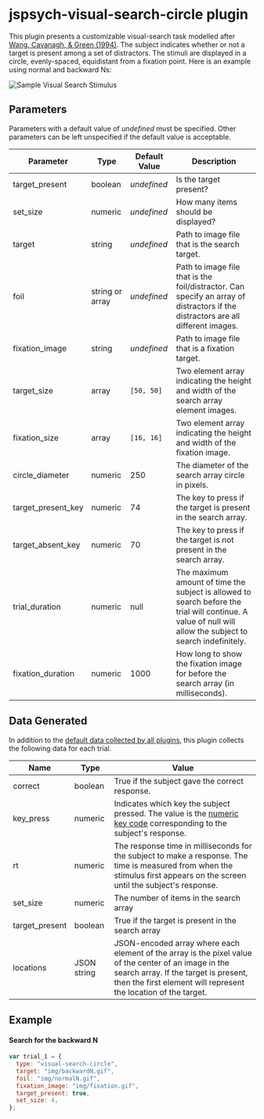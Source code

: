 # jspsych-visual-search-circle plugin

This plugin presents a customizable visual-search task modelled after [Wang, Cavanagh, & Green (1994)](http://dx.doi.org/10.3758/BF03206946). The subject indicates whether or not a target is present among a set of distractors. The stimuli are displayed in a circle, evenly-spaced, equidistant from a fixation point. Here is an example using normal and backward Ns:

![Sample Visual Search Stimulus](/img/visual_search_example.jpg)

## Parameters

Parameters with a default value of _undefined_ must be specified. Other parameters can be left unspecified if the default value is acceptable.

| Parameter          | Type            | Default Value | Description                                                                                                                                                |
| ------------------ | --------------- | ------------- | ---------------------------------------------------------------------------------------------------------------------------------------------------------- |
| target_present     | boolean         | _undefined_   | Is the target present?                                                                                                                                     |
| set_size           | numeric         | _undefined_   | How many items should be displayed?                                                                                                                        |
| target             | string          | _undefined_   | Path to image file that is the search target.                                                                                                              |
| foil               | string or array | _undefined_   | Path to image file that is the foil/distractor. Can specify an array of distractors if the distractors are all different images.                           |
| fixation_image     | string          | _undefined_   | Path to image file that is a fixation target.                                                                                                              |
| target_size        | array           | `[50, 50]`    | Two element array indicating the height and width of the search array element images.                                                                      |
| fixation_size      | array           | `[16, 16]`    | Two element array indicating the height and width of the fixation image.                                                                                   |
| circle_diameter    | numeric         | 250           | The diameter of the search array circle in pixels.                                                                                                         |
| target_present_key | numeric         | 74            | The key to press if the target is present in the search array.                                                                                             |
| target_absent_key  | numeric         | 70            | The key to press if the target is not present in the search array.                                                                                         |
| trial_duration     | numeric         | null          | The maximum amount of time the subject is allowed to search before the trial will continue. A value of null will allow the subject to search indefinitely. |
| fixation_duration  | numeric         | 1000          | How long to show the fixation image for before the search array (in milliseconds).                                                                         |

## Data Generated

In addition to the [default data collected by all plugins](overview#datacollectedbyplugins), this plugin collects the following data for each trial.

| Name           | Type        | Value                                                                                                                                                                                                            |
| -------------- | ----------- | ---------------------------------------------------------------------------------------------------------------------------------------------------------------------------------------------------------------- |
| correct        | boolean     | True if the subject gave the correct response.                                                                                                                                                                   |
| key_press      | numeric     | Indicates which key the subject pressed. The value is the [numeric key code](http://www.cambiaresearch.com/articles/15/javascript-char-codes-key-codes) corresponding to the subject's response.                 |
| rt             | numeric     | The response time in milliseconds for the subject to make a response. The time is measured from when the stimulus first appears on the screen until the subject's response.                                      |
| set_size       | numeric     | The number of items in the search array                                                                                                                                                                          |
| target_present | boolean     | True if the target is present in the search array                                                                                                                                                                |
| locations      | JSON string | JSON-encoded array where each element of the array is the pixel value of the center of an image in the search array. If the target is present, then the first element will represent the location of the target. |

## Example

#### Search for the backward N

```javascript
var trial_1 = {
  type: "visual-search-circle",
  target: "img/backwardN.gif",
  foil: "img/normalN.gif",
  fixation_image: "img/fixation.gif",
  target_present: true,
  set_size: 4,
};
```
